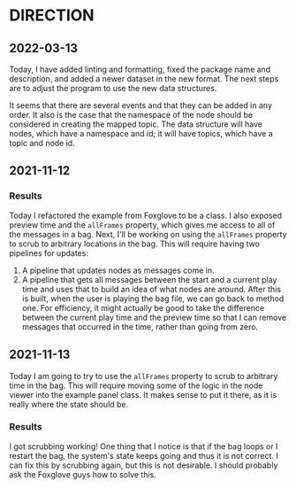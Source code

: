 # DIRECTION

## 2022-03-13

Today, I have added linting and formatting, fixed the package name and description, and added a newer dataset in the new format.
The next steps are to adjust the program to use the new data structures.

It seems that there are several events and that they can be added in any order. It also is the case that the namespace of the node should be considered in creating the mapped topic. The data structure will have nodes, which have a namespace and id; it will have topics, which have a topic and node id.

## 2021-11-12

### Results

Today I refactored the example from Foxglove to be a class. I also exposed
preview time and the `allFrames` property, which gives me access to all of the
messages in a bag. Next, I'll be working on using the `allFrames` property to
scrub to arbitrary locations in the bag. This will require having two pipelines
for updates:

1. A pipeline that updates nodes as messages come in.
2. A pipeline that gets all messages between the start and a current play time
   and uses that to build an idea of what nodes are around. After this is built,
   when the user is playing the bag file, we can go back to method one. For
   efficiency, it might actually be good to take the difference between the
   current play time and the preview time so that I can remove messages that
   occurred in the time, rather than going from zero.

## 2021-11-13

Today I am going to try to use the `allFrames` property to scrub to arbitrary
time in the bag. This will require moving some of the logic in the node viewer
into the example panel class. It makes sense to put it there, as it is really
where the state should be.

### Results

I got scrubbing working! One thing that I notice is that if the bag loops or I
restart the bag, the system's state keeps going and thus it is not correct. I
can fix this by scrubbing again, but this is not desirable. I should probably
ask the Foxglove guys how to solve this.
